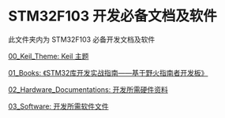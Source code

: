 # STM32F103 开发必备文档及软件
此文件夹内为 STM32F103 必备开发文档及软件

[00_Keil_Theme: Keil 主题](00_Keil_Theme/README.md)

[01_Books: 《STM32库开发实战指南——基于野火指南者开发板》](01_Books/[野火EmbedFire]《STM32库开发实战指南——基于野火指南者开发板》—20210121.pdf)

[02_Hardware_Documentations: 开发所需硬件资料](02_Hardware_Documentations/README.md)

[03_Software: 开发所需软件文件](03_Software/README.md)